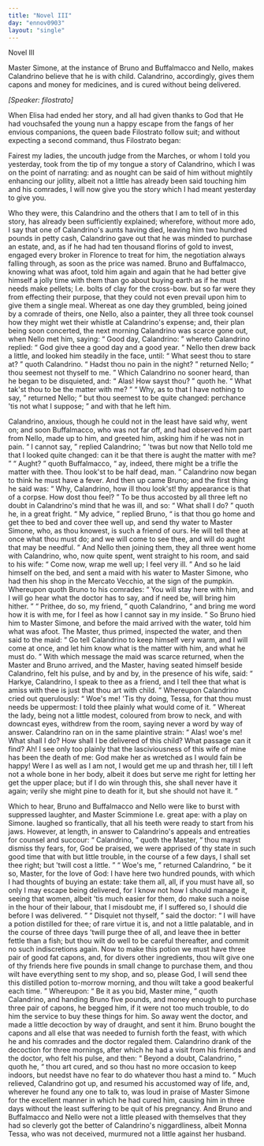 ```yaml
---
title: "Novel III"
day: "ennov0903"
layout: "single"
---
```

<html>
 <head>
 </head>
 <body>
  <div id="nov0903" type="novella" who="filostrato">
   <head>
    Novel III
   </head>
   <argument>
    <p>
     <milestone id="p09030001"/>
     <!--(i)-->
     Master Simone, at the instance of Bruno and Buffalmacco
 and Nello, makes Calandrino believe that he is with
 child. Calandrino, accordingly, gives them capons and
 money for medicines, and is cured without being
 delivered.
     <!--(/i)-->
    </p>
   </argument>
   <p>
    <i>
     [Speaker: filostrato]
    </i>
   </p>
   <div3 type="commentary" who="author">
    <p>
     <milestone id="p09030002"/>
     <!--(sc)-->
     When
     <!--(/sc)-->
     Elisa had ended her story, and all had given thanks to
 God that He had vouchsafed the young nun a happy escape from
 the fangs of her envious companions, the queen bade Filostrato follow
 suit; and without expecting a second command, thus Filostrato
 began:
    </p>
   </div3>
   <div3 type="commentary" who="filostrato">
    <p>
     <milestone id="p09030003"/>
     Fairest my ladies, the uncouth judge from the Marches, or
 whom I told you yesterday, took from the tip of my tongue a story
 of Calandrino, which I was on the point of narrating: and as nought
 can be said of him without mightily enhancing our jollity, albeit not
 a little has already been said touching him and his comrades, I will
 now give you the story which I had meant yesterday to give you.
    </p>
   </div3>
   <p>
    <milestone id="p09030004"/>
    Who they were, this Calandrino and the others that I am to tell of
 in this story, has already been sufficiently explained; wherefore,
 without more ado, I say that one of Calandrino's aunts having died,
 leaving him two hundred pounds in petty cash, Calandrino gave out
 that he was minded to purchase an estate, and, as if he had had ten
 thousand florins of gold to invest, engaged every broker in Florence
 to treat for him, the negotiation always falling through, as soon as
 the price was named.
    <milestone id="p09030005"/>
    Bruno and Buffalmacco, knowing what was
 afoot, told him again and again that he had better give himself a
 jolly time with them than go about buying earth as if he must needs
 make pellets;
    <note>
     <!--(i)-->
     I.e.
     <!--(/i)-->
     bolts of clay for the cross-bow.
    </note>
    but
 so far were they from effecting their purpose,
    <pb n="275"/>
    that they could not even prevail upon him to give them a single
 meal.
    <milestone id="p09030006"/>
    Whereat as one day they grumbled, being joined by a comrade
 of theirs, one Nello, also a painter, they all three took counsel how
 they might wet their whistle at Calandrino's expense; and, their
 plan being soon concerted, the next morning Calandrino was scarce
 gone out, when Nello met him, saying:
    <q direct="unspecified">
     Good day, Calandrino:
    </q>
    <milestone id="p09030007"/>
    whereto Calandrino replied:
    <q direct="unspecified">
     God give thee a good day and a
 good year.
    </q>
    Nello then drew back a little, and looked him steadily
 in the face, until:
    <q direct="unspecified">
     What seest thou to stare at?
    </q>
    quoth Calandrino.
    <milestone id="p09030008"/>
    <q direct="unspecified">
     Hadst thou no pain in the night?
    </q>
    returned Nello;
    <q direct="unspecified">
     thou
 seemest not thyself to me.
    </q>
    Which Calandrino no sooner heard,
 than he began to be disquieted, and:
    <milestone id="p09030009"/>
    <q direct="unspecified">
     Alas! How sayst thou?
    </q>
    quoth he.
    <q direct="unspecified">
     What tak'st thou to be the matter with me?
    </q>
    <milestone id="p09030010"/>
    <q direct="unspecified">
     Why,
 as to that I have nothing to say,
    </q>
    returned Nello;
    <q direct="unspecified">
     but thou
 seemest to be quite changed: perchance 'tis not what I suppose;
    </q>
    and with that he left him.
   </p>
   <p>
    <milestone id="p09030011"/>
    Calandrino, anxious, though he could not in the least have said
 why, went on; and soon Buffalmacco, who was not far off, and had
 observed him part from Nello, made up to him, and greeted him,
 asking him if he was not in pain.
    <q direct="unspecified">
     I cannot say,
    </q>
    replied Calandrino;
    <q direct="unspecified">
     'twas but now that Nello told me that I looked quite changed:
 can it be that there is aught the matter with me?
    </q>
    <q direct="unspecified">
     Aught?
    </q>
    <milestone id="p09030012"/>
    quoth Buffalmacco,
    <q direct="unspecified">
     ay, indeed, there might be a trifle the matter
 with thee. Thou look'st to be half dead, man.
    </q>
    <milestone id="p09030013"/>
    Calandrino now
 began to think he must have a fever. And then up came Bruno;
 and the first thing he said was:
    <q direct="unspecified">
     Why, Calandrino, how ill thou
 look'st! thy appearance is that of a corpse. How dost thou feel?
    </q>
    <milestone id="p09030014"/>
    To be thus accosted by all three left no doubt in Calandrino's mind
 that he was ill, and so:
    <q direct="unspecified">
     What shall I do?
    </q>
    quoth he, in a great
 fright.
    <milestone id="p09030015"/>
    <q direct="unspecified">
     My advice,
    </q>
    replied Bruno,
    <q direct="unspecified">
     is that thou go home and
 get thee to bed and cover thee well up, and send thy water to
 Master Simone, who, as thou knowest, is such a friend of ours. He
 will tell thee at once what thou must do; and we will come to see
 thee, and will do aught that may be needful.
    </q>
    <milestone id="p09030016"/>
    And Nello then
 joining them, they all three went home with Calandrino, who, now
 quite spent, went straight to his room, and said to his wife:
    <q direct="unspecified">
     Come
 now, wrap me well up; I feel very ill.
    </q>
    <milestone id="p09030017"/>
    And so he laid himself on
 the bed, and sent a maid with his water to Master Simone, who had
 then his shop in the Mercato Vecchio, at the sign of the pumpkin.
    <pb n="276"/>
    Whereupon quoth Bruno to his comrades:
    <q direct="unspecified">
     You will stay here
 with him, and I will go hear what the doctor has to say, and if need
 be, will bring him hither.
    </q>
    <milestone id="p09030018"/>
    <q direct="unspecified">
     Prithee, do so, my friend,
    </q>
    quoth
 Calandrino,
    <q direct="unspecified">
     and bring me word how it is with me, for I feel as
 how I cannot say in my inside.
    </q>
    <milestone id="p09030019"/>
    So Bruno hied him to Master
 Simone, and before the maid arrived with the water, told him what
 was afoot. The Master, thus primed, inspected the water, and then
 said to the maid:
    <q direct="unspecified">
     Go tell Calandrino to keep himself very warm,
 and I will come at once, and let him know what is the matter with
 him, and what he must do.
    </q>
    <milestone id="p09030020"/>
    With which message the maid was
 scarce returned, when the Master and Bruno arrived, and the Master,
 having seated himself beside Calandrino, felt his pulse, and by and by,
 in the presence of his wife, said:
    <q direct="unspecified">
     Harkye, Calandrino, I speak to
 thee as a friend, and I tell thee that what is amiss with thee is just
 that thou art with child.
    </q>
    <milestone id="p09030021"/>
    Whereupon Calandrino cried out querulously:
    <q direct="unspecified">
     Woe's me! 'Tis thy doing, Tessa, for that thou must
 needs be uppermost: I told thee plainly what would come of it.
    </q>
    <milestone id="p09030022"/>
    Whereat the lady, being not a little modest, coloured from brow to
 neck, and with downcast eyes, withdrew from the room, saying
 never a word by way of answer.
    <milestone id="p09030023"/>
    Calandrino ran on in the same
 plaintive strain:
    <q direct="unspecified">
     Alas! woe's me! What shall I do? How shall
 I be delivered of this child? What passage can it find? Ah! I see
 only too plainly that the lasciviousness of this wife of mine has been
 the death of me: God make her as wretched as I would fain be
 happy!
     <milestone id="p09030024"/>
     Were I as well as I am not, I would get me up and thrash
 her, till I left not a whole bone in her body, albeit it does but serve
 me right for letting her get the upper place; but if I do win through
 this, she shall never have it again; verily she might pine to death for
 it, but she should not have it.
    </q>
   </p>
   <p>
    <milestone id="p09030025"/>
    Which to hear, Bruno and Buffalmacco and Nello were like to
 burst with suppressed laughter, and Master Scimmione
    <note>
     <!--(i)-->
     I.e.
     <!--(/i)-->
     great
 ape: with a play on Simone.
    </note>
    laughed so
 frantically, that all his teeth were ready to start from his jaws.
    <milestone id="p09030026"/>
    However,
 at length, in answer to Calandrino's appeals and entreaties for
 counsel and succour:
    <q direct="unspecified">
     Calandrino,
    </q>
    quoth the Master,
    <q direct="unspecified">
     thou
 mayst dismiss thy fears, for, God be praised, we were apprised of thy
 state in such good time that with but little trouble, in the course of a
 few days, I shall set thee right; but 'twill cost a little.
    </q>
    <milestone id="p09030027"/>
    <q direct="unspecified">
     Woe's
     <pb n="277"/>
     me,
    </q>
    returned Calandrino,
    <q direct="unspecified">
     be it so, Master, for the love of God:
 I have here two hundred pounds, with which I had thoughts of buying
 an estate: take them all, all, if you must have all, so only I may escape
 being delivered, for I know not how I should manage it, seeing that
 women, albeit 'tis much easier for them, do make such a noise in
 the hour of their labour, that I misdoubt me, if I suffered so, I should
 die before I was delivered.
    </q>
    <milestone id="p09030028"/>
    <q direct="unspecified">
     Disquiet not thyself,
    </q>
    said the
 doctor:
    <q direct="unspecified">
     I will have a potion distilled for thee; of rare virtue it is, and not
 a little palatable, and in the course of three days 'twill purge thee of
 all, and leave thee in better fettle than a fish; but thou wilt do well
 to be careful thereafter, and commit no such indiscretions again.
     <milestone id="p09030029"/>
     Now to make this potion we must have three pair of good fat
 capons, and, for divers other ingredients, thou wilt give one of thy
 friends here five pounds in small change to purchase them, and thou
 wilt have everything sent to my shop, and so, please God, I will
 send thee this distilled potion to-morrow morning, and thou wilt
 take a good beakerful each time.
    </q>
    <milestone id="p09030030"/>
    Whereupon:
    <q direct="unspecified">
     Be it as you
 bid, Master mine,
    </q>
    quoth Calandrino, and handing Bruno five
 pounds, and money enough to purchase three pair of capons, he
 begged him, if it were not too much trouble, to do him the service
 to buy these things for him.
    <milestone id="p09030031"/>
    So away went the doctor, and made a
 little decoction by way of draught, and sent it him. Bruno bought
 the capons and all else that was needed to furnish forth the feast,
 with which he and his comrades and the doctor regaled them.
    <milestone id="p09030032"/>
    Calandrino drank of the decoction for three mornings, after which
 he had a visit from his friends and the doctor, who felt his pulse, and
 then:
    <q direct="unspecified">
     Beyond a doubt, Calandrino,
    </q>
    quoth he,
    <q direct="unspecified">
     thou art cured,
 and so thou hast no more occasion to keep indoors, but needst have
 no fear to do whatever thou hast a mind to.
    </q>
    <milestone id="p09030033"/>
    Much relieved,
 Calandrino got up, and resumed his accustomed way of life, and,
 wherever he found any one to talk to, was loud in praise of
 Master Simone for the excellent manner in which he had cured
 him, causing him in three days without the least suffering to
 be quit of his pregnancy. And Bruno and Buffalmacco and
 Nello were not a little pleased with themselves that they had so
 cleverly got the better of Calandrino's niggardliness, albeit Monna
 Tessa, who was not deceived, murmured not a little against her
 husband.
   </p>
  </div>
 </body>
</html>